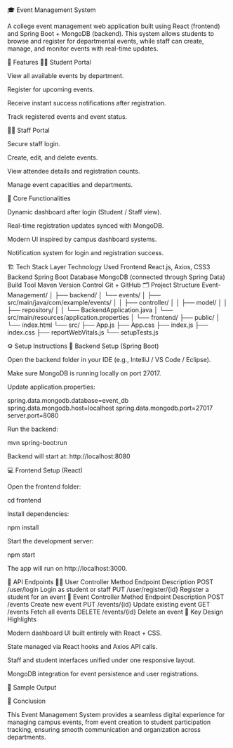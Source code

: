 🎓 Event Management System

A college event management web application built using React (frontend) and Spring Boot + MongoDB (backend).
This system allows students to browse and register for departmental events, while staff can create, manage, and monitor events with real-time updates.

🚀 Features
👨‍🎓 Student Portal

View all available events by department.

Register for upcoming events.

Receive instant success notifications after registration.

Track registered events and event status.

👩‍🏫 Staff Portal

Secure staff login.

Create, edit, and delete events.

View attendee details and registration counts.

Manage event capacities and departments.

🧩 Core Functionalities

Dynamic dashboard after login (Student / Staff view).

Real-time registration updates synced with MongoDB.

Modern UI inspired by campus dashboard systems.

Notification system for login and registration success.

🏗️ Tech Stack
Layer	Technology Used
Frontend	React.js, Axios, CSS3
Backend	Spring Boot
Database	MongoDB (connected through Spring Data)
Build Tool	Maven
Version Control	Git + GitHub
🗂️ Project Structure
Event-Management/
│
├── backend/
│   └── events/
│       ├── src/main/java/com/example/events/
│       │   ├── controller/
│       │   ├── model/
│       │   ├── repository/
│       │   └── BackendApplication.java
│       └── src/main/resources/application.properties
│
└── frontend/
    ├── public/
    │   └── index.html
    └── src/
        ├── App.js
        ├── App.css
        ├── index.js
        ├── index.css
        ├── reportWebVitals.js
        └── setupTests.js

⚙️ Setup Instructions
🧩 Backend Setup (Spring Boot)

Open the backend folder in your IDE (e.g., IntelliJ / VS Code / Eclipse).

Make sure MongoDB is running locally on port 27017.

Update application.properties:

spring.data.mongodb.database=event_db
spring.data.mongodb.host=localhost
spring.data.mongodb.port=27017
server.port=8080


Run the backend:

mvn spring-boot:run


Backend will start at: http://localhost:8080

💻 Frontend Setup (React)

Open the frontend folder:

cd frontend


Install dependencies:

npm install


Start the development server:

npm start


The app will run on http://localhost:3000.

🔗 API Endpoints
👨‍🏫 User Controller
Method	Endpoint	Description
POST	/user/login	Login as student or staff
PUT	/user/register/{id}	Register a student for an event
📅 Event Controller
Method	Endpoint	Description
POST	/events	Create new event
PUT	/events/{id}	Update existing event
GET	/events	Fetch all events
DELETE	/events/{id}	Delete an event
🧠 Key Design Highlights

Modern dashboard UI built entirely with React + CSS.

State managed via React hooks and Axios API calls.

Staff and student interfaces unified under one responsive layout.

MongoDB integration for event persistence and user registrations.

📸 Sample Output

🏁 Conclusion

This Event Management System provides a seamless digital experience for managing campus events, from event creation to student participation tracking, ensuring smooth communication and organization across departments.
